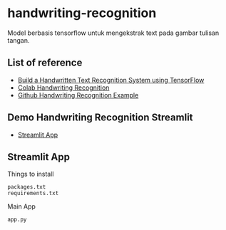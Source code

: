 # handwriting-recognition
Model berbasis tensorflow untuk mengekstrak text pada gambar tulisan tangan. 

## List of reference
- [Build a Handwritten Text Recognition System using TensorFlow](https://towardsdatascience.com/build-a-handwritten-text-recognition-system-using-tensorflow-2326a3487cd5)
- [Colab Handwriting Recognition](https://colab.research.google.com/github/keras-team/keras-io/blob/master/examples/vision/ipynb/handwriting_recognition.ipynb)
- [Github Handwriting Recognition Example](https://github.com/keras-team/keras-io/blob/master/examples/vision/handwriting_recognition.py)

## Demo Handwriting Recognition Streamlit
- [Streamlit App](https://novrii-ml-app-up-st-wrmbup.streamlitapp.com/)

## Streamlit App

Things to install
```
packages.txt
requirements.txt
```

Main App
```
app.py
```
